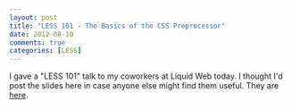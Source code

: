 ```yaml
---
layout: post
title: "LESS 101 - The Basics of the CSS Preprocessor"
date: 2012-08-10
comments: true
categories: [LESS]
---
```

I gave a "LESS 101" talk to my coworkers at Liquid Web today.  I thought I'd post the slides here in case anyone else might find them useful.  They are [here](/speaking/slides/2012/LESS-101).
